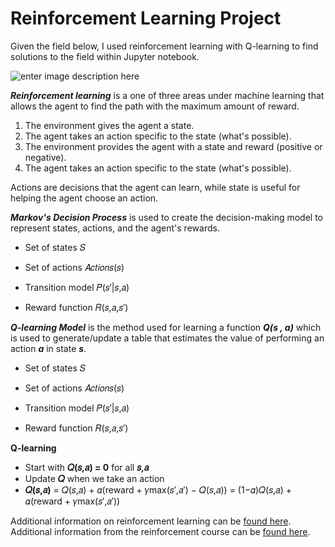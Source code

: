 # Reinforcement Learning Project

Given the field below, I used reinforcement learning with Q-learning to find solutions to the field within Jupyter notebook.

![enter image description here](https://github.com/LearnPythonWithRune/MachineLearningWithPython/raw/4c01affa620e139fe8a3f540690e4b72b569bdb0/jupyter/starter/img/field-2.png)

***Reinforcement learning*** is a one of three areas under machine learning that allows the agent to find the path with the maximum amount of reward. 

 1. The environment gives the agent a state. 
 2. The agent takes an action specific to the state (what's possible). 
 3. The environment provides the agent with a state and reward (positive or negative). 
 4. The agent takes an action specific to the state (what's possible). 

Actions are decisions that the agent can learn, while state is useful for helping the agent choose an action. 

***Markov's Decision Process*** is used to create the decision-making model to represent states, actions, and the agent's rewards. 
 -  Set of states 𝑆

-   Set of actions 𝐴𝑐𝑡𝑖𝑜𝑛𝑠(𝑠)

-   Transition model 𝑃(𝑠′|𝑠,𝑎)

-   Reward function 𝑅(𝑠,𝑎,𝑠′)


***Q-learning Model*** is the method used for learning a function ***Q(s , a)*** which is used to generate/update a table that estimates the value of performing an action ***a*** in state ***s***. 
 -  Set of states 𝑆

-   Set of actions 𝐴𝑐𝑡𝑖𝑜𝑛𝑠(𝑠)

-   Transition model 𝑃(𝑠′|𝑠,𝑎)

-   Reward function 𝑅(𝑠,𝑎,𝑠′)

**Q-learning**
-   Start with **𝑄(𝑠,𝑎) = 0** for all **𝑠,𝑎**
-   Update **𝑄** when we take an action
-   **𝑄(𝑠,𝑎)** = 𝑄(𝑠,𝑎) + 𝛼(reward + 𝛾max(𝑠′,𝑎′) − 𝑄(𝑠,𝑎)) = (1−𝛼)𝑄(𝑠,𝑎) + 𝛼(reward + 𝛾max(𝑠′,𝑎′))

Additional information on reinforcement learning can be [found here](https://towardsdatascience.com/reinforcement-learning-101-e24b50e1d292).
Additional information from the reinforcement course can be [found here](https://www.youtube.com/watch?v=CGP0oV1kcJw&list=PLvMRWNpDTNwQZkB840U2d9JFXcA8spGMF&index=5). 
